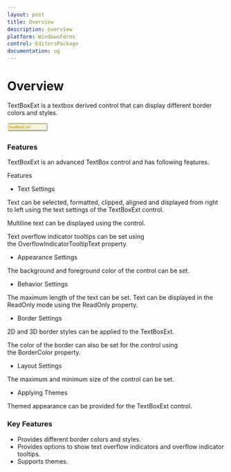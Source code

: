 ```yaml
---
layout: post
title: Overview
description: overview
platform: WindowsForms
control: EditorsPackage
documentation: ug
---
```


# Overview

TextBoxExt is a textbox derived control that can display different border colors and styles.

![](TextBoxExt_images/TextBoxExt_img1.png)



### Features

TextBoxExt is an advanced TextBox control and has following features.

Features

* Text Settings

Text can be selected, formatted, clipped, aligned and displayed from right to left using the text settings of the TextBoxExt control.

Multiline text can be displayed using the control.

Text overflow indicator tooltips can be set using the OverflowIndicatorTooltipText property.

* Appearance Settings

The background and foreground color of the control can be set.

* Behavior Settings

The maximum length of the text can be set. Text can be displayed in the ReadOnly mode using the ReadOnly property.

* Border Settings

2D and 3D border styles can be applied to the TextBoxExt.

The color of the border can also be set for the control using the BorderColor property.

* Layout Settings

The maximum and minimum size of the control can be set.

* Applying Themes

Themed appearance can be provided for the TextBoxExt control.

### Key Features

* Provides different border colors and styles.
* Provides options to show text overflow indicators and overflow indicator tooltips.
* Supports themes.

